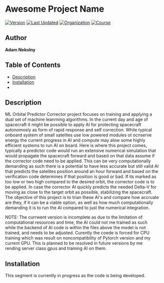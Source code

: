# Awesome Project Name
[![Version](https://img.shields.io/badge/Version-0.0.9-blue.svg)](https://github.com/your-organization/your-repo/releases/tag/v1.0.0)
[![Last Updated](https://img.shields.io/badge/Last%20Update-May%2011,%202025-yellow.svg)](https://github.com/your-organization/your-repo/commits/main)
[![Organization](https://img.shields.io/badge/Organization-University_of_Arizona-lightgrey.svg)](https://www.arizona.edu/admissions?utm_source=google&utm_medium=cpc&utm_term=university%20of%20arizona&utm_campaign=brand_az_ca_tx_search&gad_source=1&gad_campaignid=17563208285&gbraid=0AAAAAovfQnip6Rb572lB_MfOjEvA_U2qN&gclid=Cj0KCQjwlYHBBhD9ARIsALRu09qtSSV6MySsCPyh89Veb1w1LlkTNXLqh1hnsjAx9ve-qIC2J9w-rnMaAprlEALw_wcB)
[![Course](https://img.shields.io/badge/Course-ECE_579-orange.svg)](https://infosci.arizona.edu/course/ece-579-principles-artificial-intelligence)

## Author

**Adam Nekolny**

## Table of Contents

- [Description](#description)
- [Installation](#installation)
- 
## Description

ML Orbital Predictor Corrector project focuses on training and applying a dual set of machine leanrning algorithms. In the current day and age of spacecraft it might be possible to apply AI for protecting spacecraft autonomosly as
form of rapid response and self correction. While typical onboard system of small satelites use low powered modules ot ocnserve energy the current progress in AI and compute may alow some highly efficient systems to run AI on board.
Here is where this project comes, typically a predictor code would run an extensive numerical simulation that would propagate the spacecraft forward and based on that data assume if the corrector code
need to be applied. This can be very computationally demanding as such there is a potential to have less accurate but still valid AI that predicts the satelites position
around an hour forward and based on the verification code determines if that position is good or bad. If its marked as too low or two high compared to the desired orbit, the corrector code is to be applied.
In case the corrector AI quickly predicts the needed Delta-V for moving as close to the target orbit as possible, stabilizing the spacecraft. The objective of this project is to trian these AI's and compare how accruate are they,
if it can be a viable option, as well as how much computationally demanding it is to run the AI compared to just the numerical integration.

NOTE: The currwent version is incomplete as due to the limitation of computational resources and time, the AI could not me trained as such while the backend of AI code is within the files above the model is not trained, and needs to be adjusted. Curently the coede is forced for CPU training which was result on noncompatibility of Pytorch version and my current GPU. This is planned to be resolved in future versions by me rending server class gpus and training AI on them.

## Installation

This segment is currently in progress as the code is being developed.

